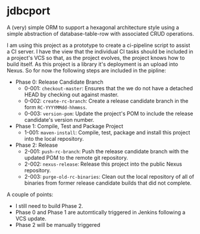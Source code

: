 # jdbcport

A (very) simple ORM to support a hexagonal architecture style using a simple abstraction of database-table-row with
associated CRUD operations.

I am using this project as a prototype to create a ci-pipeline script to assist a CI server.  I have the view that the 
individual CI tasks should be included in a project's VCS so that, as the project evolves, the project knows how to 
build itself.  As this project is a library it's deployment is an upload into Nexus.  So for now the following steps are
included in the pipline:

- Phase 0: Release Candidate Branch
	- 0-001: `checkout-master`: Ensures that the we do not have a detached HEAD by checking out against master.
	- 0-002: `create-rc-branch`: Create a release candidate branch in the form `RC-YYYYMMdd-hhmmss`.
	- 0-003: `version-pom`: Update the project's POM to include the release candidate's version number.
- Phase 1: Compile, Test and Package Project
	- 1-001: `maven-install`: Compile, test, package and install this project into the local repository.
- Phase 2: Release
	- 2-001: `push-rc-branch`: Push the release candidate branch with the updated POM to the remote git repository.
	- 2-002: `nexus-release`: Release this project into the public Nexus repository.
	- 2-003: `purge-old-rc-binaries`: Clean out the local repository of all of binaries from former release candidate builds that did not complete.

A couple of points:

- I still need to build Phase 2.
- Phase 0 and Phase 1 are automtically triggered in Jenkins following a VCS update.
- Phase 2 will be manually triggered 

